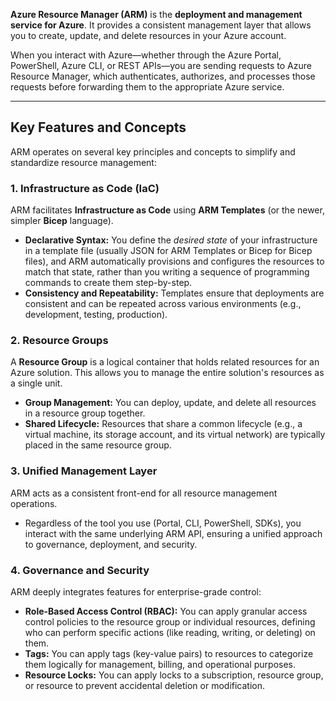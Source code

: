 **Azure Resource Manager (ARM)** is the **deployment and management service for Azure**. It provides a consistent management layer that allows you to create, update, and delete resources in your Azure account.

When you interact with Azure—whether through the Azure Portal, PowerShell, Azure CLI, or REST APIs—you are sending requests to Azure Resource Manager, which authenticates, authorizes, and processes those requests before forwarding them to the appropriate Azure service.

***

## Key Features and Concepts

ARM operates on several key principles and concepts to simplify and standardize resource management:

### 1. Infrastructure as Code (IaC)
ARM facilitates **Infrastructure as Code** using **ARM Templates** (or the newer, simpler **Bicep** language).

* **Declarative Syntax:** You define the *desired state* of your infrastructure in a template file (usually JSON for ARM Templates or Bicep for Bicep files), and ARM automatically provisions and configures the resources to match that state, rather than you writing a sequence of programming commands to create them step-by-step.
* **Consistency and Repeatability:** Templates ensure that deployments are consistent and can be repeated across various environments (e.g., development, testing, production).

### 2. Resource Groups
A **Resource Group** is a logical container that holds related resources for an Azure solution. This allows you to manage the entire solution's resources as a single unit.

* **Group Management:** You can deploy, update, and delete all resources in a resource group together.
* **Shared Lifecycle:** Resources that share a common lifecycle (e.g., a virtual machine, its storage account, and its virtual network) are typically placed in the same resource group.

### 3. Unified Management Layer
ARM acts as a consistent front-end for all resource management operations.

* Regardless of the tool you use (Portal, CLI, PowerShell, SDKs), you interact with the same underlying ARM API, ensuring a unified approach to governance, deployment, and security.

### 4. Governance and Security
ARM deeply integrates features for enterprise-grade control:

* **Role-Based Access Control (RBAC):** You can apply granular access control policies to the resource group or individual resources, defining who can perform specific actions (like reading, writing, or deleting) on them.
* **Tags:** You can apply tags (key-value pairs) to resources to categorize them logically for management, billing, and operational purposes.
* **Resource Locks:** You can apply locks to a subscription, resource group, or resource to prevent accidental deletion or modification.
